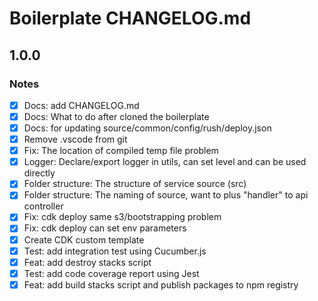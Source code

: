 # Boilerplate CHANGELOG.md

## 1.0.0

### Notes

- [X] Docs: add CHANGELOG.md
- [X] Docs: What to do after cloned the boilerplate
- [X] Docs: for updating source/common/config/rush/deploy.json
- [X] Remove .vscode from git
- [X] Fix: The location of compiled temp file problem
- [X] Logger: Declare/export logger in utils, can set level and can be used directly
- [X] Folder structure: The structure of service source (src)
- [X] Folder structure: The naming of source, want to plus "handler" to api controller
- [X] Fix: cdk deploy same s3/bootstrapping problem
- [X] Fix: cdk deploy can set env parameters
- [X] Create CDK custom template
- [X] Test: add integration test using Cucumber.js
- [X] Feat: add destroy stacks script
- [X] Test: add code coverage report using Jest
- [X] Feat: add build stacks script and publish packages to npm registry
